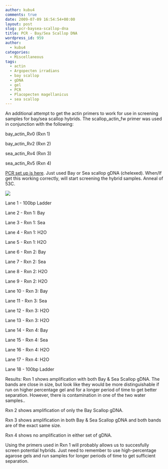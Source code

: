 ```yaml
---
author: kubu4
comments: true
date: 2009-07-09 16:54:54+00:00
layout: post
slug: pcr-baysea-scallop-dna
title: PCR - Bay/Sea Scallop DNA
wordpress_id: 959
author:
  - kubu4
categories:
  - Miscellaneous
tags:
  - actin
  - Argopecten irradians
  - bay scallop
  - gDNA
  - gel
  - PCR
  - Placopecten magellanicus
  - sea scallop
---
```


An additional attempt to get the actin primers to work for use in screening samples for bay/sea scallop hybrids. The scallop_actin_fw primer was used in conjunction with the following:

bay_actin_Rv0 (Rxn 1)

bay_actin_Rv2 (Rxn 2)

sea_actin_Rv4 (Rxn 3)

sea_actin_Rv5 (Rxn 4)

[PCR set up is here](https://eagle.fish.washington.edu/Arabidopsis/Notebook%20Workup%20Files/20090709-01.jpg). Just used Bay or Sea scallop gDNA (chelexed). When/If get this working correctly, will start screening the hybrid samples. Anneal of 53C.

![](https://eagle.fish.washington.edu/Arabidopsis/20090710.JPG)

Lane 1 - 100bp Ladder

Lane 2 - Rxn 1: Bay

Lane 3 - Rxn 1: Sea

Lane 4 - Rxn 1: H2O

Lane 5 - Rxn 1: H2O

Lane 6 - Rxn 2: Bay

Lane 7 - Rxn 2: Sea

Lane 8 - Rxn 2: H2O

Lane 9 - Rxn 2: H2O

Lane 10 - Rxn 3: Bay

Lane 11 - Rxn 3: Sea

Lane 12 - Rxn 3: H2O

Lane 13 - Rxn 3: H2O

Lane 14 - Rxn 4: Bay

Lane 15 - Rxn 4: Sea

Lane 16 - Rxn 4: H2O

Lane 17 - Rxn 4: H2O

Lane 18 - 100bp Ladder

Results: Rxn 1 shows amplification with both Bay & Sea Scallop gDNA. The bands are close in size, but look like they would be more distinguishable if run on higher percentage gel and for a longer period of time to get better separation. However, there is contamination in one of the two water samples..

Rxn 2 shows amplification of only the Bay Scallop gDNA.

Rxn 3 shows amplification in both Bay & Sea Scallop gDNA and both bands are of the exact same size.

Rxn 4 shows no amplification in either set of gDNA.

Using the primers used in Rxn 1 will probably allows us to succesfully screen potential hybrids. Just need to remember to use high-percentage agarose gels and run samples for longer periods of time to get sufficient separation.
